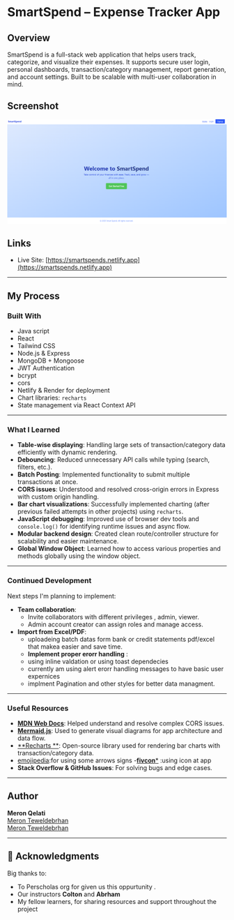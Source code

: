 # SmartSpend – Expense Tracker App

##  Overview
SmartSpend is a full-stack web application that helps users track, categorize, and visualize their expenses. It supports secure user login, personal dashboards, transaction/category management, report generation, and account settings. Built to be scalable with multi-user collaboration in mind.

##  Screenshot
![smartSpend](public/smartSpend.png)

##  Links
- Live Site: [https://smartspends.netlify.app](https://smartspends.netlify.app)


---

##  My Process

###  Built With
- Java script
- React
- Tailwind CSS
- Node.js & Express
- MongoDB + Mongoose
- JWT Authentication
- bcrypt
- cors
- Netlify & Render for deployment
- Chart libraries: `recharts`
- State management via React Context API
---

###  What I Learned
- **Table-wise displaying**: Handling large sets of transaction/category data efficiently with dynamic rendering.
- **Debouncing**: Reduced unnecessary API calls while typing (search, filters, etc.).
- **Batch Posting**: Implemented functionality to submit multiple transactions at once.
- **CORS issues**: Understood and resolved cross-origin errors in Express with custom origin handling.
- **Bar chart visualizations**: Successfully implemented charting (after previous failed attempts in other projects) using `recharts`.
- **JavaScript debugging**: Improved use of browser dev tools and `console.log()` for identifying runtime issues and async flow.
- **Modular backend design**: Created clean route/controller structure for scalability and easier maintenance.
- **Global Window Object**: Learned how to access various properties and methods globally using the window object.

---

### Continued Development
Next steps I'm planning to implement:
- **Team collaboration**:
  - Invite collaborators with different privileges , admin, viewer.
  - Admin account creator can assign roles and manage access.
- **Import from Excel/PDF**:
   - uploadeing batch datas form bank or credit statements pdf/excel that makea easier and save time.
  - **Implement proper erorr handling** :
  - using inline valdation or using toast dependecies
  - currently am using alert erorr handling messages to have basic user expernices
  - implment Pagination and other styles for better data managment.

---

###  Useful Resources
- [**MDN Web Docs**](https://developer.mozilla.org/en-US/docs/Web/HTTP/Guides/CORS/Errors): Helped understand and resolve complex CORS issues.
- [**Mermaid.js**](https://www.mermaidchart.com/app/dashboard): Used to generate visual diagrams for app architecture and data flow.
- [**Recharts **](https://recharts.org/en-US): Open-source library used for rendering bar charts with transaction/category data.
- [ emojipedia](https://emojipedia.org/inbox-tray):for using some arrows signs
-[**fivcon***](https://freesvgicons.com/search?q=financ) :using icon at app
- **Stack Overflow & GitHub Issues**: For solving bugs and edge cases.

---

##  Author
**Meron Qelati**  
[Meron Teweldebrhan](www.linkedin.com/in/meron-teweldebrhan)  
[Meron Teweldebrhan](https://github.com/yourusername)

---

## 🙏 Acknowledgments
Big thanks to:
- To Perscholas org for given us this oppurtunity .
- Our instructors **Colton** and **Abrham**
- My fellow learners, for sharing resources and support throughout the project




